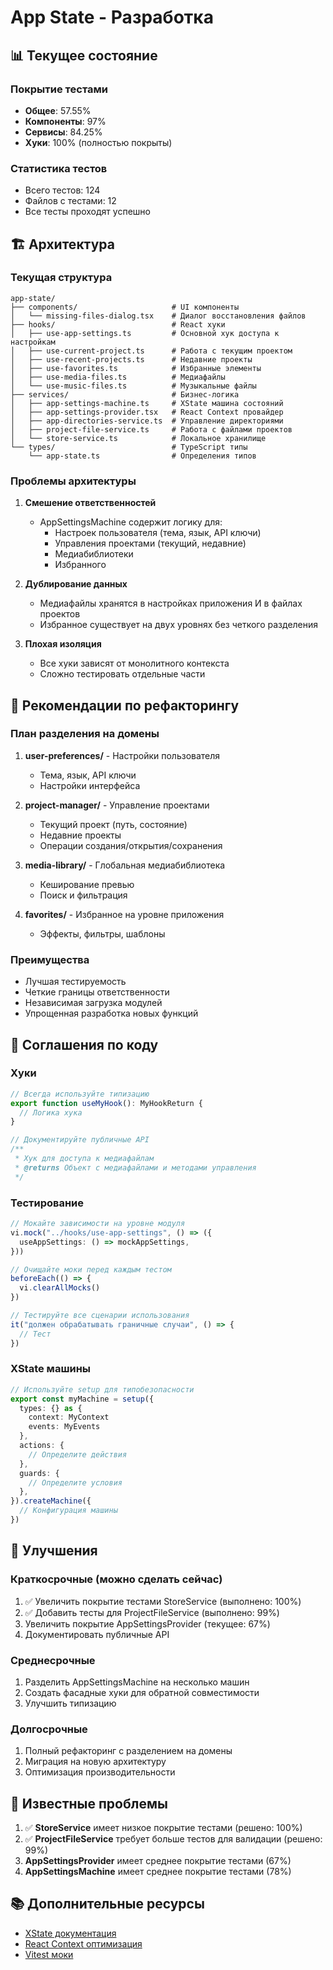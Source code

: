 # App State - Разработка

## 📊 Текущее состояние

### Покрытие тестами
- **Общее**: 57.55%
- **Компоненты**: 97%
- **Сервисы**: 84.25%
- **Хуки**: 100% (полностью покрыты)

### Статистика тестов
- Всего тестов: 124
- Файлов с тестами: 12
- Все тесты проходят успешно

## 🏗️ Архитектура

### Текущая структура
```
app-state/
├── components/                     # UI компоненты
│   └── missing-files-dialog.tsx    # Диалог восстановления файлов
├── hooks/                          # React хуки
│   ├── use-app-settings.ts         # Основной хук доступа к настройкам
│   ├── use-current-project.ts      # Работа с текущим проектом
│   ├── use-recent-projects.ts      # Недавние проекты
│   ├── use-favorites.ts            # Избранные элементы
│   ├── use-media-files.ts          # Медиафайлы
│   └── use-music-files.ts          # Музыкальные файлы
├── services/                       # Бизнес-логика
│   ├── app-settings-machine.ts     # XState машина состояний
│   ├── app-settings-provider.tsx   # React Context провайдер
│   ├── app-directories-service.ts  # Управление директориями
│   ├── project-file-service.ts     # Работа с файлами проектов
│   └── store-service.ts            # Локальное хранилище
└── types/                          # TypeScript типы
    └── app-state.ts                # Определения типов
```

### Проблемы архитектуры

1. **Смешение ответственностей**
   - AppSettingsMachine содержит логику для:
     - Настроек пользователя (тема, язык, API ключи)
     - Управления проектами (текущий, недавние)
     - Медиабиблиотеки
     - Избранного

2. **Дублирование данных**
   - Медиафайлы хранятся в настройках приложения И в файлах проектов
   - Избранное существует на двух уровнях без четкого разделения

3. **Плохая изоляция**
   - Все хуки зависят от монолитного контекста
   - Сложно тестировать отдельные части

## 🔧 Рекомендации по рефакторингу

### План разделения на домены

1. **user-preferences/** - Настройки пользователя
   - Тема, язык, API ключи
   - Настройки интерфейса

2. **project-manager/** - Управление проектами
   - Текущий проект (путь, состояние)
   - Недавние проекты
   - Операции создания/открытия/сохранения

3. **media-library/** - Глобальная медиабиблиотека
   - Кеширование превью
   - Поиск и фильтрация

4. **favorites/** - Избранное на уровне приложения
   - Эффекты, фильтры, шаблоны

### Преимущества
- Лучшая тестируемость
- Четкие границы ответственности
- Независимая загрузка модулей
- Упрощенная разработка новых функций

## 📝 Соглашения по коду

### Хуки
```typescript
// Всегда используйте типизацию
export function useMyHook(): MyHookReturn {
  // Логика хука
}

// Документируйте публичные API
/**
 * Хук для доступа к медиафайлам
 * @returns Объект с медиафайлами и методами управления
 */
```

### Тестирование
```typescript
// Мокайте зависимости на уровне модуля
vi.mock("../hooks/use-app-settings", () => ({
  useAppSettings: () => mockAppSettings,
}))

// Очищайте моки перед каждым тестом
beforeEach(() => {
  vi.clearAllMocks()
})

// Тестируйте все сценарии использования
it("должен обрабатывать граничные случаи", () => {
  // Тест
})
```

### XState машины
```typescript
// Используйте setup для типобезопасности
export const myMachine = setup({
  types: {} as {
    context: MyContext
    events: MyEvents
  },
  actions: {
    // Определите действия
  },
  guards: {
    // Определите условия
  },
}).createMachine({
  // Конфигурация машины
})
```

## 🚀 Улучшения

### Краткосрочные (можно сделать сейчас)
1. ✅ Увеличить покрытие тестами StoreService (выполнено: 100%)
2. ✅ Добавить тесты для ProjectFileService (выполнено: 99%)
3. Увеличить покрытие AppSettingsProvider (текущее: 67%)
4. Документировать публичные API

### Среднесрочные
1. Разделить AppSettingsMachine на несколько машин
2. Создать фасадные хуки для обратной совместимости
3. Улучшить типизацию

### Долгосрочные
1. Полный рефакторинг с разделением на домены
2. Миграция на новую архитектуру
3. Оптимизация производительности

## 🐛 Известные проблемы

1. ✅ **StoreService** имеет низкое покрытие тестами (решено: 100%)
2. ✅ **ProjectFileService** требует больше тестов для валидации (решено: 99%)
3. **AppSettingsProvider** имеет среднее покрытие тестами (67%)
4. **AppSettingsMachine** имеет среднее покрытие тестами (78%)

## 📚 Дополнительные ресурсы

- [XState документация](https://xstate.js.org/docs/)
- [React Context оптимизация](https://react.dev/reference/react/useContext#optimizing-re-renders-when-passing-objects-and-functions)
- [Vitest моки](https://vitest.dev/guide/mocking.html)